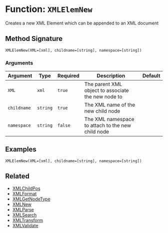 [comment]: # (Note: This documentation is generated dynamically in the build process.  To modify the contents, change the javadoc on the _invoke method of the BIF class)

# Function: `XMLElemNew`

Creates a new XML Element which can be appended to an XML document

## Method Signature
```
XMLElemNew(XML=[xml], childname=[string], namespace=[string])
```
### Arguments

| Argument | Type | Required | Description | Default |
|----------|------|----------|-------------|---------|
| `XML` | `xml` | `true` | The parent XML object to associate the new node to |  |
| `childname` | `string` | `true` | The XML name of the new child node |  |
| `namespace` | `string` | `false` | The XML namespace to attach to the new child node |  |

## Examples

```
XMLElemNew(XML=[xml], childname=[string], namespace=[string])
```

## Related
  * [XMLChildPos](./XMLChildPos.md)
  * [XMLFormat](./XMLFormat.md)
  * [XMLGetNodeType](./XMLGetNodeType.md)
  * [XMLNew](./XMLNew.md)
  * [XMLParse](./XMLParse.md)
  * [XMLSearch](./XMLSearch.md)
  * [XMLTransform](./XMLTransform.md)
  * [XMLValidate](./XMLValidate.md)
